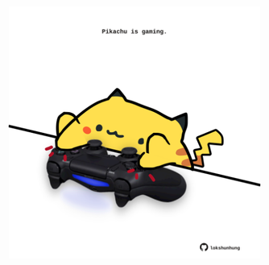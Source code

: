 <!-- built at 03/11/2021, 12:05:03 UTC -->
<p align="center">
  <img width="500" height="500" src="./ReadmeImage.svg">
</p>
